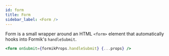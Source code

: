 ```yaml
---
id: form
title: Form
sidebar_label: <Form />
---
```


Form is a small wrapper around an HTML `<form>` element that automatically hooks into Formik's `handleSubmit`.

```jsx
<form onSubmit={formikProps.handleSubmit} {...props} />
```

